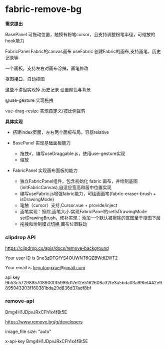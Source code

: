 # fabric-remove-bg

**需求提出**

BasePanel 可拖动位置，触摸有粉笔cursor，且支持调整粉笔半径，可缩放的hook能力

FabricPanel Fabric的canvas画布
useFabric 创建Fabric的画布,支持画笔，历史记录等

一个画板，支持左右对画布涂抹，画笔修改

抠图接口，自动抠图

这些不讲但实现掉 历史记录 设置颜色与背景

@use-gesture 实现拖拽

vue-drag-resize 实现自定义/按比例裁剪

**具体实现**

- 搭建index页面，左右两个面板布局，容器relative

- BasePanel 实现基础面板能力

  - 拖拽√，编写useDraggable.js，使用use-gesture实现
  - 缩放

- FabricPanel 实现画布面板的能力
  - 独立FabricPanel组件，包含初始化 fabric 画布，并绘制底图(initFabricCanvas),自适应宽高和居中位置实现
  - 编写useFabric.js增强fabric能力，可绘画画笔(fabric-eraser-brush + isDrawingMode)
  - 笔触（cursor）支持,Cursor.vue + provide/inject
  - 画笔实现：擦除,画笔大小:实现FabricPanel的setIsDrawingMode
    setDrawingBrush，修补实现：添加一个默认被擦除的底图至于抠图下层
  - 拖拽和绘制模式切换,画布位置联动

### clipdrop API

https://clipdrop.co/apis/docs/remove-background

Your user ID is 3ne3zDTGfYS4OUWNT6QZBWdIZWT2

Your email is heyutongxue@gmail.com

api key 9b53c57298957089000f5996d17ef2e5162608a32fe3a5bda03a99fef442e9895043303f160381bda29d836d37adf8bf

### remove-api

Bmg4H1JDpvJRxCFh1x4fBt5E

https://www.remove.bg/g/developers

image_file
size: "auto"

x-api-key Bmg4H1JDpvJRxCFh1x4fBt5E
